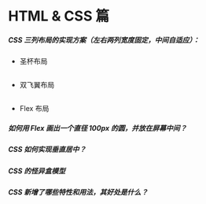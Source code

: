 # HTML & CSS 篇

##### CSS 三列布局的实现方案（左右两列宽度固定，中间自适应）：

* 圣杯布局

```

```

* 双飞翼布局

```

```

* Flex 布局

##### 如何用 Flex 画出一个直径 100px 的圆，并放在屏幕中间？

##### CSS 如何实现垂直居中？

##### CSS 的怪异盒模型

##### CSS 新增了哪些特性和用法，其好处是什么？



